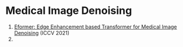 # Medical Image Denoising
1. [Eformer: Edge Enhancement based Transformer for Medical Image Denoising](https://arxiv.org/abs/2109.08044) (ICCV 2021)
2. 
